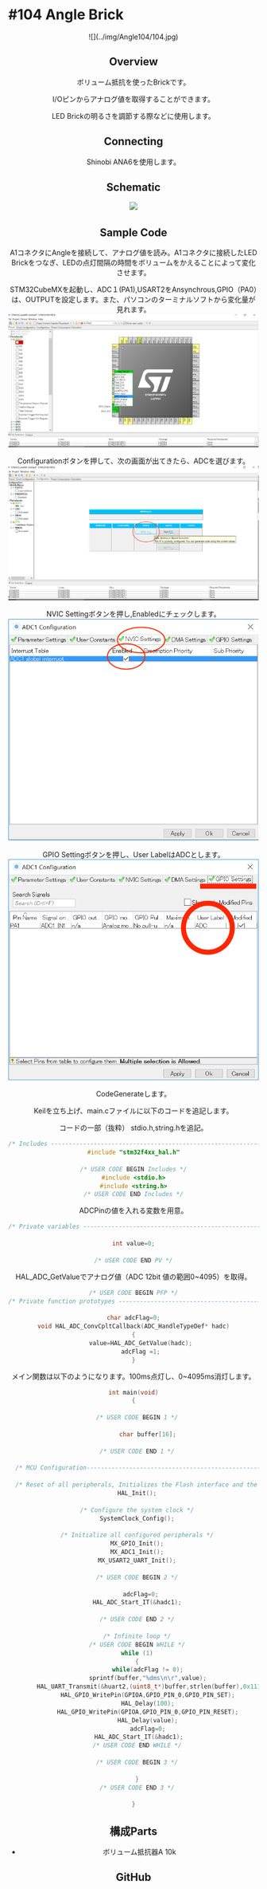 # #104 Angle Brick

<center>![](../img/Angle104/104.jpg)
<!--COLORME-->

## Overview
ボリューム抵抗を使ったBrickです。

I/Oピンからアナログ値を取得することができます。

LED Brickの明るさを調節する際などに使用します。

## Connecting

Shinobi ANA6を使用します。


## Schematic
![](/img/100_analog/schematic/104_angle.png)

## Sample Code

A1コネクタにAngleを接続して、アナログ値を読み。A1コネクタに接続したLED Brickをつなぎ、LEDの点灯間隔の時間をボリュームをかえることによって変化させます。

STM32CubeMXを起動し、ADC１(PA1),USART2をAnsynchrous,GPIO（PA0）は、OUTPUTを設定します。また、パソコンのターミナルソフトから変化量が見れます。
![](../img/Angle104/PinOutConf.png)

Configurationボタンを押して、次の画面が出てきたら、ADCを選びます。
![](../img/Angle104/ADCSELECT.png)

NVIC Settingボタンを押し,Enabledにチェックします。
![](../img/Angle104/ADC_NVIC.png)

GPIO Settingボタンを押し、User LabelはADCとします。
![](../img/Angle104/ADCConf.png)

CodeGenerateします。

Keilを立ち上げ、main.cファイルに以下のコードを追記します。

コードの一部（抜粋）
stdio.h,string.hを追記。

```c
/* Includes ------------------------------------------------------------------*/
#include "stm32f4xx_hal.h"

/* USER CODE BEGIN Includes */
#include <stdio.h>
#include <string.h>
/* USER CODE END Includes */
```

ADCPinの値を入れる変数を用意。
```c
/* Private variables ---------------------------------------------------------*/

int value=0;

/* USER CODE END PV */
```

HAL_ADC_GetValueでアナログ値（ADC 12bit 値の範囲0~4095）を取得。
```c
/* USER CODE BEGIN PFP */
/* Private function prototypes -----------------------------------------------*/

char adcFlag=0;
void HAL_ADC_ConvCpltCallback(ADC_HandleTypeDef* hadc)
{
	value=HAL_ADC_GetValue(hadc);
	adcFlag =1;
}

```

メイン関数は以下のようになります。100ms点灯し、0~4095ms消灯します。
```c
int main(void)
{

  /* USER CODE BEGIN 1 */

		char buffer[16];

  /* USER CODE END 1 */

  /* MCU Configuration----------------------------------------------------------*/

  /* Reset of all peripherals, Initializes the Flash interface and the Systick. */
  HAL_Init();

  /* Configure the system clock */
  SystemClock_Config();

  /* Initialize all configured peripherals */
  MX_GPIO_Init();
  MX_ADC1_Init();
  MX_USART2_UART_Init();

  /* USER CODE BEGIN 2 */

	adcFlag=0;
  HAL_ADC_Start_IT(&hadc1);

  /* USER CODE END 2 */

  /* Infinite loop */
  /* USER CODE BEGIN WHILE */
  while (1)
  {
		while(adcFlag != 0);
		sprintf(buffer,"%dms\n\r",value);
		HAL_UART_Transmit(&huart2,(uint8_t*)buffer,strlen(buffer),0x1111);
		HAL_GPIO_WritePin(GPIOA,GPIO_PIN_0,GPIO_PIN_SET);
		HAL_Delay(100);
		HAL_GPIO_WritePin(GPIOA,GPIO_PIN_0,GPIO_PIN_RESET);
		HAL_Delay(value);
		adcFlag=0;
		HAL_ADC_Start_IT(&hadc1);	  
  /* USER CODE END WHILE */

  /* USER CODE BEGIN 3 */

  }
  /* USER CODE END 3 */

}


```


## 構成Parts
- ボリューム抵抗器A 10k

## GitHub
